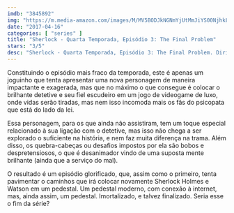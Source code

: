 ```yaml
---
imdb: "3845892"
img: "https://m.media-amazon.com/images/M/MV5BODJkNGNmYjUtMmJiYS00NjhkLTk0YWYtNzgyNDdkNWE2MTVkXkEyXkFqcGdeQXVyNTAzOTQ2ODU@._V1_SY150_CR62,0,101,150_.jpg"
date: "2017-04-16"
categories: [ "series" ]
title: "Sherlock - Quarta Temporada, Episódio 3: The Final Problem"
stars: "3/5"
desc: "Sherlock - Quarta Temporada, Episódio 3: The Final Problem. Dirigido por Benjamin Caron. Escrito por Mark Gatiss, Steven Moffat, Arthur Conan Doyle. Com Benedict Cumberbatch (Sherlock Holmes), Martin Freeman (Dr. John Watson), Mark Gatiss (Mycroft Holmes), Una Stubbs (Mrs. Hudson), Rupert Graves (DI Lestrade), Louise Brealey (Molly Hooper), Amanda Abbington (Mary Watson), Andrew Scott (Jim Moriarty), Sian Brooke (Eurus Holmes)."
---
```

Constituindo o episódio mais fraco da temporada, este é apenas um joguinho que tenta apresentar uma nova personagem de maneira impactante e exagerada, mas que no máximo o que consegue é colocar o brilhante detetive e seu fiel escudeiro em um jogo de videogame de luxo, onde vidas serão tiradas, mas nem isso incomoda mais os fãs do psicopata que está do lado da lei.

Essa personagem, para os que ainda não assistiram, tem um toque especial relacionado à sua ligação com o detetive, mas isso não chega a ser explorado o suficiente na história, e nem faz muita diferença na trama. Além disso, os quebra-cabeças ou desafios impostos por ela são bobos e despretensiosos, o que é desanimador vindo de uma suposta mente brilhante (ainda que a serviço do mal).

O resultado é um episódio glorificado, que, assim como o primeiro, tenta pavimentar o caminhos que irá colocar novamente Sherlock Holmes e Watson em um pedestal. Um pedestal moderno, com conexão à internet, mas, ainda assim, um pedestal. Imortalizado, e talvez finalizado. Seria esse o fim da série?
